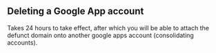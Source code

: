 ## Deleting a Google App account

Takes 24 hours to take effect, after which you will be able to attach the defunct domain onto another google apps account (consolidating accounts).
